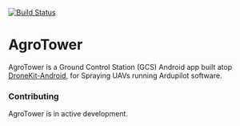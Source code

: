 [![Build Status](https://travis-ci.org/netfirms/AgroTower.svg?branch=AgroTower-develop)](https://travis-ci.org/netfirms/AgroTower)

# AgroTower

AgroTower is a Ground Control Station (GCS) Android app built atop [DroneKit-Android](https://github.com/dronekit/dronekit-android), for Spraying UAVs
running Ardupilot software.


### Contributing

AgroTower is in active development.

